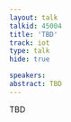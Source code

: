 ```yaml
---
layout: talk
talkid: 45004
title: 'TBD'
track: iot
type: talk
hide: true

speakers:
abstract: TBD
---
```

TBD
